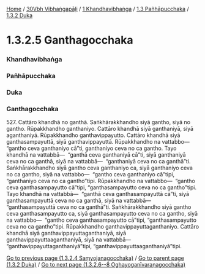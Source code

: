
[Home](/) / [30Vbh Vibhaṅgapāḷi](../../../../30Vbh.md) / [1 Khandhavibhaṅga](../../../1.md) / [1.3 Pañhāpucchaka](../../1.3.md) / [1.3.2 Duka](../1.3.2.md)

# 1.3.2.5 Ganthagocchaka

### Khandhavibhaṅga

### Pañhāpucchaka

### Duka

### Ganthagocchaka

527\. Cattāro khandhā no ganthā. Saṅkhārakkhandho siyā gantho, siyā no gantho. Rūpakkhandho ganthaniyo. Cattāro khandhā siyā ganthaniyā, siyā aganthaniyā. Rūpakkhandho ganthavippayutto. Cattāro khandhā siyā ganthasampayuttā, siyā ganthavippayuttā. Rūpakkhandho na vattabbo—  “gantho ceva ganthaniyo cā”ti, ganthaniyo ceva no ca gantho. Tayo khandhā na vattabbā—  “ganthā ceva ganthaniyā cā”ti, siyā ganthaniyā ceva no ca ganthā, siyā na vattabbā—  “ganthaniyā ceva no ca ganthā”ti. Saṅkhārakkhandho siyā gantho ceva ganthaniyo ca, siyā ganthaniyo ceva no ca gantho, siyā na vattabbo—  “gantho ceva ganthaniyo cā”tipi, “ganthaniyo ceva no ca gantho”tipi. Rūpakkhandho na vattabbo—  “gantho ceva ganthasampayutto cā”tipi, “ganthasampayutto ceva no ca gantho”tipi. Tayo khandhā na vattabbā—  “ganthā ceva ganthasampayuttā cā”ti, siyā ganthasampayuttā ceva no ca ganthā, siyā na vattabbā—  “ganthasampayuttā ceva no ca ganthā”ti. Saṅkhārakkhandho siyā gantho ceva ganthasampayutto ca, siyā ganthasampayutto ceva no ca gantho, siyā na vattabbo—  “gantho ceva ganthasampayutto cā”tipi, “ganthasampayutto ceva no ca gantho”tipi. Rūpakkhandho ganthavippayuttaganthaniyo. Cattāro khandhā siyā ganthavippayuttaganthaniyā, siyā ganthavippayuttaaganthaniyā, siyā na vattabbā—  “ganthavippayuttaganthaniyā”tipi, “ganthavippayuttaaganthaniyā”tipi.

[Go to previous page (1.3.2.4 Saṃyojanagocchaka)](1.3.2.4.md) / [Go to parent page (1.3.2 Duka)](../1.3.2.md) / [Go to next page (1.3.2.6--8 Oghayoganīvaraṇagocchaka)](1.3.2.6--8.md)


